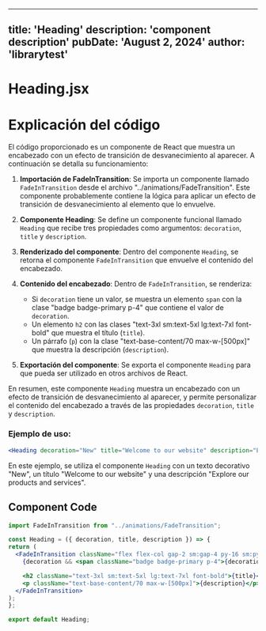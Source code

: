 ---
  title: 'Heading'
  description: 'component description'
  pubDate: 'August 2, 2024'
  author: 'librarytest'
  ---
  
  
  
  # Heading.jsx
  # Explicación del código

El código proporcionado es un componente de React que muestra un encabezado con un efecto de transición de desvanecimiento al aparecer. A continuación se detalla su funcionamiento:

1. **Importación de FadeInTransition**: Se importa un componente llamado `FadeInTransition` desde el archivo "../animations/FadeTransition". Este componente probablemente contiene la lógica para aplicar un efecto de transición de desvanecimiento al elemento que lo envuelve.

2. **Componente Heading**: Se define un componente funcional llamado `Heading` que recibe tres propiedades como argumentos: `decoration`, `title` y `description`.

3. **Renderizado del componente**: Dentro del componente `Heading`, se retorna el componente `FadeInTransition` que envuelve el contenido del encabezado.

4. **Contenido del encabezado**: Dentro de `FadeInTransition`, se renderiza:
   - Si `decoration` tiene un valor, se muestra un elemento `span` con la clase "badge badge-primary p-4" que contiene el valor de `decoration`.
   - Un elemento `h2` con las clases "text-3xl sm:text-5xl lg:text-7xl font-bold" que muestra el título (`title`).
   - Un párrafo (`p`) con la clase "text-base-content/70 max-w-[500px]" que muestra la descripción (`description`).

5. **Exportación del componente**: Se exporta el componente `Heading` para que pueda ser utilizado en otros archivos de React.

En resumen, este componente `Heading` muestra un encabezado con un efecto de transición de desvanecimiento al aparecer, y permite personalizar el contenido del encabezado a través de las propiedades `decoration`, `title` y `description`.

### Ejemplo de uso:

```jsx
<Heading decoration="New" title="Welcome to our website" description="Explore our products and services." />
```

En este ejemplo, se utiliza el componente `Heading` con un texto decorativo "New", un título "Welcome to our website" y una descripción "Explore our products and services".
  
  ## Component Code
  ```jsx
  import FadeInTransition from "../animations/FadeTransition";

const Heading = ({ decoration, title, description }) => {
  return (
    <FadeInTransition className="flex flex-col gap-2 sm:gap-4 py-16 sm:py-18">
      {decoration && <span className="badge badge-primary p-4">{decoration}</span>}

      <h2 className="text-3xl sm:text-5xl lg:text-7xl font-bold">{title}</h2>
      <p className="text-base-content/70 max-w-[500px]">{description}</p>
    </FadeInTransition>
  );
};

export default Heading;
  ```
  